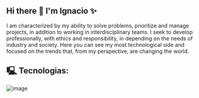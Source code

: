 ## Hi there 👋 I'm Ignacio ✨


I am characterized by my ability to solve problems, prioritize and
manage projects, in addition to working in interdisciplinary teams.
I seek to develop professionally, with ethics and responsibility, in
depending on the needs of industry and society. Here you can see my most technological side and focused on the trends that, from my perspective, are changing the world. 

<!--
**ign3r/ign3r** is a ✨ _special_ ✨ repository because its `README.md` (this file) appears on your GitHub profile.

Here are some ideas to get you started:

- 🔭 I’m currently working on ...
- 🌱 I’m currently learning ...
- 👯 I’m looking to collaborate on ...
- 🤔 I’m looking for help with ...
- 💬 Ask me about ...
- 📫 How to reach me: ...
- 😄 Pronouns: ...
- ⚡ Fun fact: ...
-->

## 🖳 Tecnologias:

![image]({https://img.shields.io/badge/Codecov-F01F7A?style=for-the-badge&logo=Codecov&logoColor=white})




